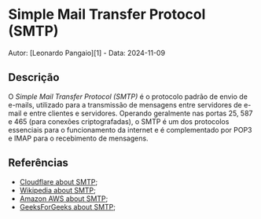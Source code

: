 # Simple Mail Transfer Protocol (SMTP)

Autor: [Leonardo Pangaio][1] - Data: 2024-11-09

## Descrição

O *Simple Mail Transfer Protocol (SMTP)* é o protocolo padrão de envio de e-mails, utilizado para a transmissão de mensagens entre servidores de e-mail e entre clientes e servidores. Operando geralmente nas portas 25, 587 e 465 (para conexões criptografadas), o SMTP é um dos protocolos essenciais para o funcionamento da internet e é complementado por POP3 e IMAP para o recebimento de mensagens.

## Referências

- [Cloudflare about SMTP](https://www.cloudflare.com/pt-br/learning/email-security/what-is-smtp/);
- [Wikipedia about SMTP](https://en.wikipedia.org/wiki/Simple_Mail_Transfer_Protocol);
- [Amazon AWS about SMTP](https://aws.amazon.com/what-is/smtp/);
- [GeeksForGeeks about SMTP](https://www.geeksforgeeks.org/simple-mail-transfer-protocol-smtp/);